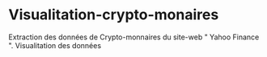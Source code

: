 # Visualitation-crypto-monaires
Extraction des données de Crypto-monnaires du site-web " Yahoo Finance ".
Visualitation des données
